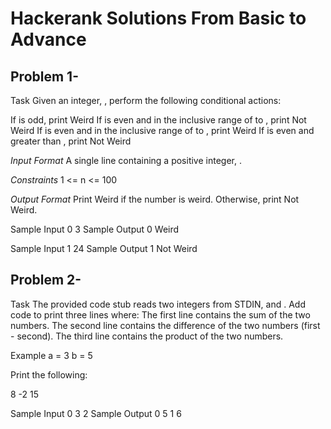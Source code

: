 # Hackerank Solutions From Basic to Advance

## Problem 1-
Task
Given an integer, , perform the following conditional actions:

If  is odd, print Weird
If  is even and in the inclusive range of  to , print Not Weird
If  is even and in the inclusive range of  to , print Weird
If  is even and greater than , print Not Weird

*Input Format*
A single line containing a positive integer, .

*Constraints*
1 <= n <= 100

*Output Format*
Print Weird if the number is weird. Otherwise, print Not Weird.

Sample Input 0
3
Sample Output 0
Weird

Sample Input 1
24
Sample Output 1
Not Weird

## Problem 2- 
Task
The provided code stub reads two integers from STDIN,  and . Add code to print three lines where:
The first line contains the sum of the two numbers.
The second line contains the difference of the two numbers (first - second).
The third line contains the product of the two numbers.

Example
a = 3
b = 5

Print the following:

8
-2
15

Sample Input 0
3
2
Sample Output 0
5
1
6
